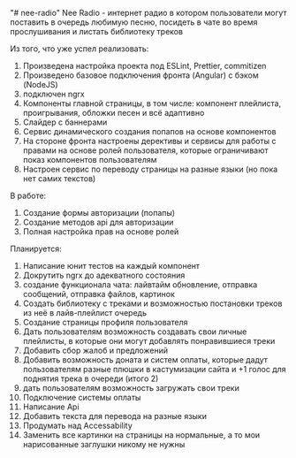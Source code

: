 "# nee-radio" 
Nee Radio - интернет радио в котором пользователи могут поставить в очередь любимую песню, посидеть в чате во время прослушивания и листать библиотеку треков

Из того, что уже успел реализовать:
1. Произведена настройка проекта под ESLint, Prettier, commitizen
2. Произведено базовое подключения фронта (Angular) с бэком (NodeJS)
3. подключен ngrx
4. Компоненты главной страницы, в том числе: компонент плейлиста, проигрывания, обложки песен и всё адаптивно
5. Слайдер с баннерами
6. Сервис динамического создания попапов на основе компонентов
7. На стороне фронта настроены дерективы и сервисы для работы с правами на основе ролей пользователя, которые ограничивают показ компонентов пользователям
8. Настроен сервис по переводу страницы на разные языки (но пока нет самих текстов)
 

В работе:
1. Создание формы авторизации (попапы)
2. Создание методов api для авторизации
3. Полная настройка прав на основе ролей 

 Планируется:
1. Написание юнит тестов на каждый компонент
2. Докрутить ngrx до адекватного состояния
3. создание функционала чата: лайвтайм обновление, отправка сообщений, отправка файлов, картинок
4. Создать библиотеку с треками и возможностью постановки треков из неё в лайв-плейлист очередь
5. Создание страницы профиля пользователя
6. Дать пользователям возможность создавать свои личные плейлисты, в которые они могут добавлять понравившиеся треки
7. Добавить сбор жалоб и предложений
8. Добавить возможность доната и систем оплаты, которые дадут пользователям разные плюшки в кастумизации сайта и +1 голос для поднятия трека в очереди (итого 2)
9. дать пользователям возможность загружать свои треки
10. Подключение системы оплаты
11. Написание Api 
12. Добавить текста для перевода на разные языки
13. Продумать над Accessability
14. Заменить все картинки на страницы на нормальные, а то мои нарисованные заглушки никому не нужны
